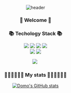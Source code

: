 <div align='center'>
  
![header](https://capsule-render.vercel.app/api?type=waving&color=gradient&height=150&section=header)

  ###  🙌 Welcome 🙌 </h3>
<!--   <p>I'm a front-end engineer who is in the 4th grade of university.<br/>I want to develop convenient and cool things.✨</p> -->

  ### 📚 Techology Stack 📚 
  <img src="https://img.shields.io/badge/HTML5-E34F26?style=flat-square&logo=JavaScript&logoColor=white"/>
  <img src="https://img.shields.io/badge/CSS3-1572B6?style=flat-square&logo=css3&logoColor=white"/>
  <img src="https://img.shields.io/badge/JavaScript-F7DF1E?style=flat-square&logo=JavaScript&logoColor=white"/>
  <img src="https://img.shields.io/badge/Java-007396?style=flat-square&logo=Java&logoColor=white"/>
  <br/>

  <img src="https://img.shields.io/badge/React-61DAFB?style=flat-square&logo=React&logoColor=white"/>
  <img src="https://img.shields.io/badge/Redux-764ABC?style=flat-square&logo=Redux&logoColor=white"/>

  <p align='center'>
  <a href="mailto:dohun243@gmail.com"><img src="https://img.shields.io/badge/Gmail-d14836?style=flat-square&logo=Gmail&logoColor=white&link=mailto:dohun243@gmail.com"/></a>&nbsp
<!--   <a href="https://velog.io/@hammii"><img src="https://img.shields.io/badge/Velog-11B48A?style=flat-square&logo=Vimeo&logoColor=white&link=https://velog.io/@hammii"/></a>&nbsp -->
<!--   <a href="https://www.notion.so/Jang-Hayeong-212012cc89c44ba5bec1911eb1c69cbf"><img src="https://img.shields.io/badge/Notion-232F3E?style=flat-square&logo=Notion&logoColor=white&link=https://www.notion.so/Jang-Hayeong-212012cc89c44ba5bec1911eb1c69cbf"/></a> -->
  </p>

  ### 🏃🏻‍♀️🏃🏻‍♀️ My stats 🏃🏻‍♀️🏃🏻‍♀ 

[![Domo's GitHub stats](https://github-readme-stats.vercel.app/api?username=domo9610&hide=stars&count_private=true&show_icons=true&theme=buefy)](https://github.com/anuraghazra/github-readme-stats) 
<!--   <img src="http://mazassumnida.wtf/api/v2/generate_badge?boj=hyj9829"> -->

  <!--  [![Top Langs](https://github-readme-stats.vercel.app/api/top-langs/?username=hammii&layout=compact&theme=buefy&hide=css)](https://github.com/anuraghazra/github-readme-stats) -->
</div>
